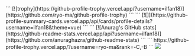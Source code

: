 <div>

</div>
<div>

</div>
```
[![trophy](https://github-profile-trophy.vercel.app/?username=ilfan18)](https://github.com/ryo-ma/github-profile-trophy)
```
```
[![]](https://github-profile-summary-cards.vercel.app/api/cards/profile-details?username=ilfan18&theme=vue)
```
```
[![Anurag's GitHub stats](https://github-readme-stats.vercel.app/api?username=ilfan18)](https://github.com/anuraghazra/github-readme-stats)
```
```
https://github-profile-trophy.vercel.app/?username=ryo-ma&rank=-C,-B
```
<img alig src="[https://github-profile-trophy.vercel.app/?username=ryo-ma&column=6&rank=SSS,SS,S,AAA,AA,A,B,C](https://github-profile-trophy.vercel.app/?username=ilfan18" />
</p>
